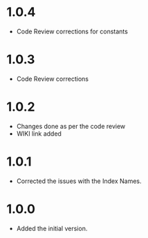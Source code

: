 1.0.4
=====
* Code Review corrections for constants

1.0.3
=====
* Code Review corrections

1.0.2
=====
* Changes done as per the code review
* WIKI link added

1.0.1
=====
* Corrected the issues with the Index Names.

1.0.0
=====
* Added the initial version.
